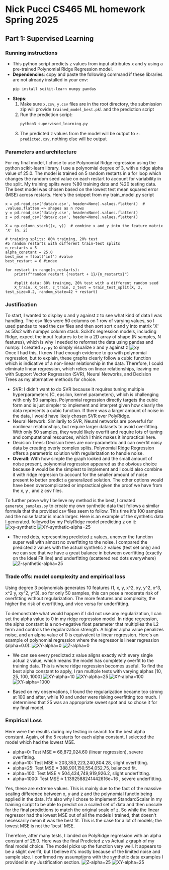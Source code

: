 # Nick Pucci CS465 ML homework Spring 2025
## Part 1: Supervised Learning
### Running instructions
- This python script predicts z values from input attributes x and y using a pre-trained Polynomial Ridge Regression model.
- **Dependencies**: copy and paste the following command if these libraries are not already installed in your env:
  ```bash
  pip install scikit-learn numpy pandas
- **Steps**:
  1. Make sure `x.csv`, `y.csv` files are in the root directory, the submission zip will provide `trained_model_best.pkl` and the prediction script
  2. Run the prediction script:
     ```bash
     python3 supervised_learning.py
  3. The predicted z values from the model will be output to `z-predicted.csv`, nothing else will be output
 
### Parameters and architecture
For my final model, I chose to use Polynomial Ridge regression using the python scikit-learn library. I use a polynomial degree of 3, with a ridge alpha value of 25.0. The model is trained on 5 random restarts in a for loop which changes the random seed value on each restart to account for variability in the split. My training splits were %80 training data and %20 testing data. The best model was chosen based on the lowest test mean squared error (MSE) across restarts. Here's the snippet from my train_model.py script
```
x = pd.read_csv('data/x.csv', header=None).values.flatten()  # .values.flatten => shapes as n rows
y = pd.read_csv('data/y.csv', header=None).values.flatten()
z = pd.read_csv('data/z.csv', header=None).values.flatten()

X = np.column_stack((x, y))  # combine x and y into the feature matrix 'X' (n, 2)

# training splits: 80% training, 20% test
#5 random restarts with different train-test splits
n_restarts = 5
alpha_constant = 25.0
best_mse = float('inf') #value
best_restart = 0 #index

for restart in range(n_restarts):
    print(f"random restart {restart + 1}/{n_restarts}")

    #split data: 80% training, 20% test with a different random seed
    X_train, X_test, z_train, z_test = train_test_split(X, z, test_size=0.2, random_state=42 + restart)
```

### Justification
To start, I wanted to display x and y against z to see what kind of data I was handling. The csv files were 50 columns on 1 row of varying values, so I used pandas to read the csv files and then sort sort x and y into matrix 'X' as 50x2 with numpys column stack. Scikit’s regression models, including Ridge, expect the input features to be in a 2D array of shape (N samples, N features), which is why I needed to reformat the data using pandas and numpy. I created `xy.py` to simply visualize x and y against z
![xy](supervised-learning/images/xy.jpg)   
Once I had this, I knew I had enough evidence to go with polynomial regression, but to explain, these graphs clearly follow a cubic function which is indicative of a non-linear relationship in the data. Therefore, I could eliminate linear regression, which relies on linear relationships, leaving me with Support Vector Regression (SVR), Neural Networks, and Decision Trees as my alternative methods for choice. 
- SVR: I didn't want to do SVR because it requires tuning multiple hyperparameters (C, epsilon, kernel parameters), which is challenging with only 50 samples. Polynomial regression directly targets the cubic form and is just simpler to implement and interpret given how clearly the data represents a cubic function. If there was a larger amount of noise in the data, I would have likely chosen SVR over PolyRidge.
- Neural Network: Similarily to SVR, Neural networks are powerful for nonlinear relationships, but require larger datasets to avoid overfitting. With only 50 samples, they would likely overfit and require lots of tuning and computational resources, which I think makes it impractical here.
- Decision Trees: Decision trees are non-parametric and can overfit noisy data by creating overly complex splits. Polynomial Ridge Regression offers a parametric solution with regularization to handle noise.
- **Overall**: With how simple the graph looked and the small amount of noise present, polynomial regression appeared as the obvious choice because it would be the simplest to implement and I could also combine it with ridge regresion to account for the smaller amount of noise present to better predict a generalized solution. The other options would have been overcomplicated or impractical given the proof we have from the x, y , and z csv files.

To further prove why I believe my method is the best, I created `generate_samples.py` to create my own synthetic data that follows a similar formula that the provided csv files seem to follow. This time it's 100 samples and the noise factor is much larger. Here is an example of the synthetic data I generated. followed by my PolyRidge model predicting z on it:
![xy-synthetic](supervised-learning/images/synthetic-xy.jpg) 
![XY-synthetic-alpha=25](supervised-learning/images/XY-synthetic-alpha=25.jpg) 


- The red dots, representing predicted z values, uncover the function super well with almost no overfitting to the noise. I compared the predicted z values with the actual synthetic z values (test set only) and we can see that we have a great balance in between overfitting (exactly on the Ideal Fit line) and underfitting (scattered red dots everywhere)
![Z-synthetic-alpha=25](supervised-learning/images/Z-synthetic-alpha=25.jpg) 

### Trade offs: model complexity and empirical loss
Using degree 3 polynomials generates 10 features (1, x, y, x^2, xy, y^2, x^3, x^2 y, xy^2, y^3), so for only 50 samples, this can pose a moderate risk of overfitting without regularization. The more features and complexity, the higher the risk of overfitting, and vice versa for underfitting.  

To demonstrate what would happen if I did not use any regularization, I can set the alpha value to 0 in my ridge regression model. In ridge regression, the alpha constant is a non-negative float parameter that multiplies the L2 term and controls the regularization strength. A higher alpha value penalizes noise, and an alpha value of 0 is equivalent to linear regression. Here's an example of polynomial regression where the regressor is linear regression (alpha=0.0):
![XY-alpha=0](supervised-learning/images/XY-alpha=0.jpg)
![Z-alpha=0](supervised-learning/images/Z-alpha=0.jpg)


- We can see every predicted z value aligns exactly with every single actual z value, which means the model has completely overfit to the training data. This is where ridge regression becomes useful. To find the best alpha constant to apply, I ran multiple tests with varying alphas [10, 25, 100, 1000]
![XY-alpha=10](supervised-learning/images/XY-alpha=10.jpg)
![XY-alpha=25](supervised-learning/images/XY-alpha=25.jpg)
![XY-alpha=100](supervised-learning/images/XY-alpha=100.jpg)
![XY-alpha=1000](supervised-learning/images/XY-alpha=1000.jpg)


- Based on my observations, I found the regularization became too strong at 100 and after, while 10 and under were risking overfitting too much. I determined that 25 was an appropriate sweet spot and so chose it for my final model.

  
### Empirical Loss
Here were the results during my testing in search for the best alpha constant. Again, of the 5 restarts for each alpha constant, I selected the model which had the lowest MSE.
- alpha=0: Test MSE ≈ 68,872,024.60 (linear regression), severe overfitting.
- alpha=10: Test MSE ≈ 203,353,223,240,804.28, slight overfitting.
- alpha=25: Test MSE ≈ 388,901,150,554,052.75, balanced fit.
- alpha=100: Test MSE ≈ 504,434,749,919,926.2, slight underfitting.
- alpha=1000: Test MSE ≈ 1.1392588241442616e+16 , severe underfitting.

Yes, these are extreme values. This is mainly due to the fact of the massive scaling difference between x, y and z and the polynomial functin being applied in the data. It's also why I chose to implement StandardScalar in my training script to be able to predict on a scaled set of data and then unscale for the final predictions to match the original scale of z. So while the linear regressor had the lowest MSE out of all the models I trained, that doesn't necessarily mean it was the best fit. This is the case for a lot of models; the lowest MSE is not the 'best' MSE. 

Therefore, after many tests, I landed on PolyRidge regression with an alpha constant of 25.0. Here was the final Predicted z vs Actual z graph of my final model choice. The model picks up the function very well. It appears to be a slight overfit, but I believe it's mostly because of the limited noise and sample size. I confirmed my assumptions with the synthetic data examples I provided in my Justification section.
![Z-alpha=25](supervised-learning/images/Z-alpha=25.jpg)
![XY-alpha=25](supervised-learning/images/XY-alpha=25.jpg)



